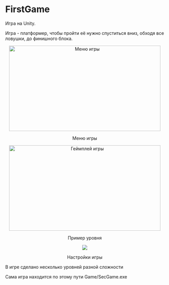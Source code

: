 # FirstGame
<p>Игра на Unity.</p>
<p>Игра - платформер, чтобы пройти её нужно спуститься вниз, обходя все ловушки, до финишного блока.</p>
<p align="center"><img src="https://github.com/BayHock/FirstGame/assets/79415305/108c8423-2af6-47f3-86c5-7cd4175391f2" alt="Меню игры" width=480 height=270/></p>
<p align="center">Меню игры</p>
<p align="center"><img src="https://github.com/BayHock/FirstGame/assets/79415305/85f60358-fbe1-4687-96d5-4d532a67003b" alt="Геймплей игры" width=480 height=270/></p>
<p align="center">Пример уровня</p>
<p align="center"><img src="https://github.com/user-attachments/assets/f41ade36-55fd-4cf0-8564-b40758f4f28d"></p>
<p align="center">Настройки игры</p>
<p>В игре сделано несколько уровней разной сложности</p>
<p>Сама игра находится по этому пути Game/SecGame.exe</p>

